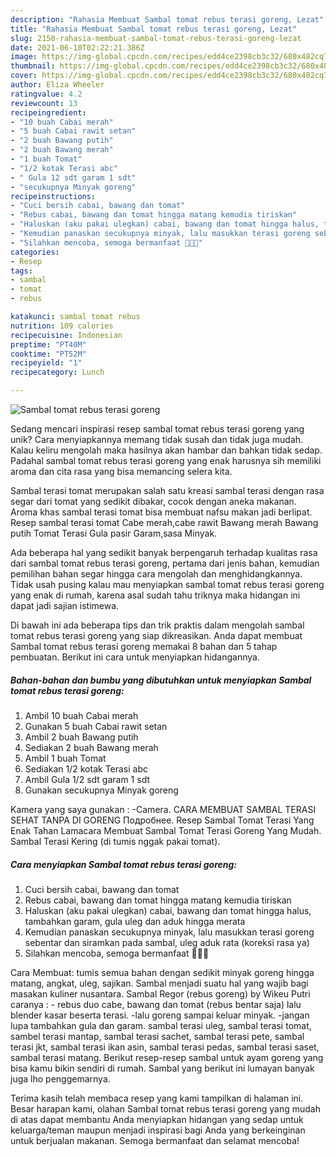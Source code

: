 ```yaml
---
description: "Rahasia Membuat Sambal tomat rebus terasi goreng, Lezat"
title: "Rahasia Membuat Sambal tomat rebus terasi goreng, Lezat"
slug: 2150-rahasia-membuat-sambal-tomat-rebus-terasi-goreng-lezat
date: 2021-06-10T02:22:21.386Z
image: https://img-global.cpcdn.com/recipes/edd4ce2398cb3c32/680x482cq70/sambal-tomat-rebus-terasi-goreng-foto-resep-utama.jpg
thumbnail: https://img-global.cpcdn.com/recipes/edd4ce2398cb3c32/680x482cq70/sambal-tomat-rebus-terasi-goreng-foto-resep-utama.jpg
cover: https://img-global.cpcdn.com/recipes/edd4ce2398cb3c32/680x482cq70/sambal-tomat-rebus-terasi-goreng-foto-resep-utama.jpg
author: Eliza Wheeler
ratingvalue: 4.2
reviewcount: 13
recipeingredient:
- "10 buah Cabai merah"
- "5 buah Cabai rawit setan"
- "2 buah Bawang putih"
- "2 buah Bawang merah"
- "1 buah Tomat"
- "1/2 kotak Terasi abc"
- " Gula 12 sdt garam 1 sdt"
- "secukupnya Minyak goreng"
recipeinstructions:
- "Cuci bersih cabai, bawang dan tomat"
- "Rebus cabai, bawang dan tomat hingga matang kemudia tiriskan"
- "Haluskan (aku pakai ulegkan) cabai, bawang dan tomat hingga halus, tambahkan garam, gula uleg dan aduk hingga merata"
- "Kemudian panaskan secukupnya minyak, lalu masukkan terasi goreng sebentar dan siramkan pada sambal, uleg aduk rata (koreksi rasa ya)"
- "Silahkan mencoba, semoga bermanfaat 👩🏻‍🍳"
categories:
- Resep
tags:
- sambal
- tomat
- rebus

katakunci: sambal tomat rebus 
nutrition: 109 calories
recipecuisine: Indonesian
preptime: "PT40M"
cooktime: "PT52M"
recipeyield: "1"
recipecategory: Lunch

---
```



![Sambal tomat rebus terasi goreng](https://img-global.cpcdn.com/recipes/edd4ce2398cb3c32/680x482cq70/sambal-tomat-rebus-terasi-goreng-foto-resep-utama.jpg)

Sedang mencari inspirasi resep sambal tomat rebus terasi goreng yang unik? Cara menyiapkannya memang tidak susah dan tidak juga mudah. Kalau keliru mengolah maka hasilnya akan hambar dan bahkan tidak sedap. Padahal sambal tomat rebus terasi goreng yang enak harusnya sih memiliki aroma dan cita rasa yang bisa memancing selera kita.

Sambal terasi tomat merupakan salah satu kreasi sambal terasi dengan rasa segar dari tomat yang sedikit dibakar, cocok dengan aneka makanan. Aroma khas sambal terasi tomat bisa membuat nafsu makan jadi berlipat. Resep sambal terasi tomat Cabe merah,cabe rawit Bawang merah Bawang putih Tomat Terasi Gula pasir Garam,sasa Minyak.

Ada beberapa hal yang sedikit banyak berpengaruh terhadap kualitas rasa dari sambal tomat rebus terasi goreng, pertama dari jenis bahan, kemudian pemilihan bahan segar hingga cara mengolah dan menghidangkannya. Tidak usah pusing kalau mau menyiapkan sambal tomat rebus terasi goreng yang enak di rumah, karena asal sudah tahu triknya maka hidangan ini dapat jadi sajian istimewa.


Di bawah ini ada beberapa tips dan trik praktis dalam mengolah sambal tomat rebus terasi goreng yang siap dikreasikan. Anda dapat membuat Sambal tomat rebus terasi goreng memakai 8 bahan dan 5 tahap pembuatan. Berikut ini cara untuk menyiapkan hidangannya.

<!--inarticleads1-->

##### Bahan-bahan dan bumbu yang dibutuhkan untuk menyiapkan Sambal tomat rebus terasi goreng:

1. Ambil 10 buah Cabai merah
1. Gunakan 5 buah Cabai rawit setan
1. Ambil 2 buah Bawang putih
1. Sediakan 2 buah Bawang merah
1. Ambil 1 buah Tomat
1. Sediakan 1/2 kotak Terasi abc
1. Ambil  Gula 1/2 sdt garam 1 sdt
1. Gunakan secukupnya Minyak goreng


Kamera yang saya gunakan : -Camera. CARA MEMBUAT SAMBAL TERASI SEHAT TANPA DI GORENG Подробнее. Resep Sambal Tomat Terasi Yang Enak Tahan Lamacara Membuat Sambal Tomat Terasi Goreng Yang Mudah. Sambal Terasi Kering (di tumis nggak pakai tomat). 

<!--inarticleads2-->

##### Cara menyiapkan Sambal tomat rebus terasi goreng:

1. Cuci bersih cabai, bawang dan tomat
1. Rebus cabai, bawang dan tomat hingga matang kemudia tiriskan
1. Haluskan (aku pakai ulegkan) cabai, bawang dan tomat hingga halus, tambahkan garam, gula uleg dan aduk hingga merata
1. Kemudian panaskan secukupnya minyak, lalu masukkan terasi goreng sebentar dan siramkan pada sambal, uleg aduk rata (koreksi rasa ya)
1. Silahkan mencoba, semoga bermanfaat 👩🏻‍🍳


Cara Membuat: tumis semua bahan dengan sedikit minyak goreng hingga matang, angkat, uleg, sajikan. Sambal menjadi suatu hal yang wajib bagi masakan kuliner nusantara. Sambal Regor (rebus goreng) by Wikeu Putri caranya : - rebus duo cabe, bawang dan tomat (rebus bentar saja) lalu blender kasar beserta terasi. -lalu goreng sampai keluar minyak. -jangan lupa tambahkan gula dan garam. sambal terasi uleg, sambal terasi tomat, sambel terasi mantap, sambal terasi sachet, sambal terasi pete, sambal terasi jkt, sambal terasi ikan asin, sambal terasi pedas, sambal terasi saset, sambal terasi matang. Berikut resep-resep sambal untuk ayam goreng yang bisa kamu bikin sendiri di rumah. Sambal yang berikut ini lumayan banyak juga lho penggemarnya. 

Terima kasih telah membaca resep yang kami tampilkan di halaman ini. Besar harapan kami, olahan Sambal tomat rebus terasi goreng yang mudah di atas dapat membantu Anda menyiapkan hidangan yang sedap untuk keluarga/teman maupun menjadi inspirasi bagi Anda yang berkeinginan untuk berjualan makanan. Semoga bermanfaat dan selamat mencoba!
